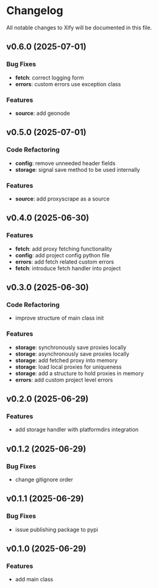 # Changelog

All notable changes to Xify will be documented in this file.

## v0.6.0 (2025-07-01)

### Bug Fixes

- **fetch**: correct logging form
- **errors**: custom errors use exception class

### Features

- **source**: add geonode

## v0.5.0 (2025-07-01)

### Code Refactoring

- **config**: remove unneeded header fields
- **storage**: signal save method to be used internally

### Features

- **source**: add proxyscrape as a source

## v0.4.0 (2025-06-30)

### Features

- **fetch**: add proxy fetching functionality
- **config**: add project config python file
- **errors**: add fetch related custom errors
- **fetch**: introduce fetch handler into project

## v0.3.0 (2025-06-30)

### Code Refactoring

- improve structure of main class init

### Features

- **storage**: synchronously save proxies locally
- **storage**: asynchronously save proxies locally
- **storage**: add fetched proxy into memory
- **storage**: load local proxies for uniqueness
- **storage**: add a structure to hold proxies in memory
- **errors**: add custom project level errors

## v0.2.0 (2025-06-29)

### Features

- add storage handler with platformdirs integration

## v0.1.2 (2025-06-29)

### Bug Fixes

- change gitignore order

## v0.1.1 (2025-06-29)

### Bug Fixes

- issue publishing package to pypi

## v0.1.0 (2025-06-29)

### Features

- add main class

